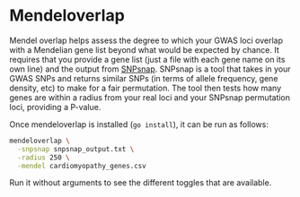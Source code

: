 # Mendeloverlap

Mendel overlap helps assess the degree to which your GWAS loci overlap with a
Mendelian gene list beyond what would be expected by chance. It requires that
you provide a gene list (just a file with each gene name on its own line) and
the output from [SNPsnap](https://data.broadinstitute.org/mpg/snpsnap/). SNPsnap
is a tool that takes in your GWAS SNPs and returns similar SNPs (in terms of
allele frequency, gene density, etc) to make for a fair permutation. The tool
then tests how many genes are within a radius from your real loci and your
SNPsnap permutation loci, providing a P-value.

Once mendeloverlap is installed (`go install`), it can be run as follows:

```sh
mendeloverlap \
  -snpsnap snpsnap_output.txt \
  -radius 250 \
  -mendel cardiomyopathy_genes.csv
```

Run it without arguments to see the different toggles that are available.
